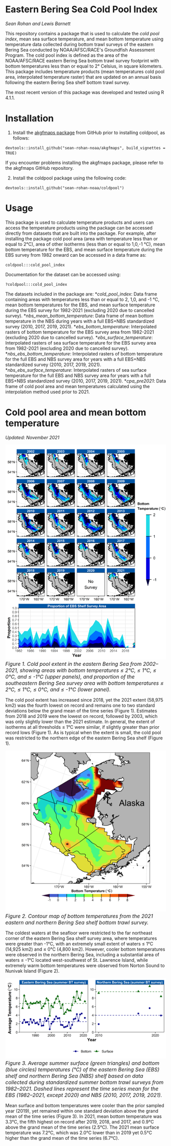 # Eastern Bering Sea Cold Pool Index
_Sean Rohan and Lewis Barnett_

This repository contains a package that is used to calculate the *cold pool index*, mean sea surface temperature, and mean bottom temperature using temperature data collected during bottom trawl surveys of the eastern Bering Sea conducted by NOAA/AFSC/RACE's Groundfish Assessment Program. The cold pool index is defined as the area of the NOAA/AFSC/RACE eastern Bering Sea bottom trawl survey footprint with bottom temperatures less than or equal to 2° Celsius, in square kilometers. This package includes temperature products (mean temperatures cold pool area, interpolated temperature raster) that are updated on an annual basis following the eastern Bering Sea shelf bottom trawl survey. 

The most recent version of this package was developed and tested using R 4.1.1.

# Installation

1. Install the [akgfmaps package](https://github.com/sean-rohan-NOAA/akgfmaps) from GitHub prior to installing coldpool, as follows:
```{r}
devtools::install_github("sean-rohan-noaa/akgfmaps", build_vignettes = TRUE)
```

If you encounter problems installing the akgfmaps package, please refer to the akgfmaps GitHub repository.

2. Install the coldpool package using the following code:
```{r}
devtools::install_github("sean-rohan-noaa/coldpool")
```

# Usage

This package is used to calculate temperature products and users can access the temperature products using the package can be accessed directly from datasets that are built into the package. For example, after installing the package cold pool area (area with temperature less than or equal to 2°C), area of other isotherms (less than or equal to 1,0,-1 °C), mean bottom temperature for the EBS, and mean surface temperature during the EBS survey from 1982 onward can be accessed in a data frame as:
```{r}
coldpool:::cold_pool_index
```

Documentation for the dataset can be accessed using:
```{r}
?coldpool:::cold_pool_index
```

The datasets included in the package are:
**cold_pool_index*: Data frame containing areas with temperatures less than or equal to 2, 1,0, and -1 °C, mean bottom temperatures for the EBS, and mean surface temperature during the EBS survey for 1982-2021 (excluding 2020 due to cancelled survey).
**nbs_mean_bottom_temperature*: Data frame of mean bottom temperature in the NBS during years with a full EBS+NBS standardized survey (2010, 2017, 2019, 2021).
**ebs_bottom_temperature*: Interpolated rasters of bottom temperature for the EBS survey area from 1982-2021 (excluding 2020 due to cancelled survey).
**ebs_surface_temperature*: Interpolated rasters of sea surface temperature for the EBS survey area from 1982-2021 (excluding 2020 due to cancelled survey).
**nbs_ebs_bottom_temperature*: Interpolated rasters of bottom temperature for the full EBS and NBS survey area for years with a full EBS+NBS standardized survey (2010, 2017, 2019, 2021).
**nbs_ebs_surface_temperature*: Interpolated rasters of sea surface temperature for the full EBS and NBS survey area for years with a full EBS+NBS standardized survey (2010, 2017, 2019, 2021).
**cpa_pre2021*: Data frame of cold pool area and mean temperatures calculated using the interpolation method used prior to 2021.


# Cold pool area and mean bottom temperature
*Updated: November 2021*

![Cold pool area from 1982-2021, based on interpolated survey bottom temperatures](./plots/coldpool_with_area.png)
 <font size="3"> _Figure 1. Cold pool extent in the eastern Bering Sea from 2002–2021, showing areas with bottom temperatures ≤ 2°C, ≤ 1°C, ≤ 0°C, and ≤ -1°C (upper panels), and proportion of the southeastern Bering Sea survey area with bottom temperatures ≤ 2°C, ≤ 1°C, ≤ 0°C, and ≤ -1°C (lower panel)._</font>

The cold pool extent has increased since 2018, yet the 2021 extent (58,975 km2) was the fourth lowest on record and remains one to two standard deviations below the grand mean of the time series (Figure 1). Estimates from 2018 and 2019 were the lowest on record, followed by 2003, which was only slightly lower than the 2021 estimate. In general, the extent of isotherms at all thresholds ≤ 1°C were similar, if slightly greater than prior record lows (Figure 1). As is typical when the extent is small, the cold pool was restricted to the northern edge of the eastern Bering Sea shelf (Figure 1). 

![Mean bottom temperature in the eastern Bering Sea during 2021, based on interpolated survey bottom temperatures](./plots/nbs_ebs_temperature_map.png)
 <font size="3"> _Figure 2. Contour map of bottom temperatures from the 2021 eastern and northern Bering Sea shelf bottom trawl survey._</font>

The coldest waters at the seafloor were restricted to the far northeast corner of the eastern Bering Sea shelf survey area, where temperatures were greater than -1°C, with an extremely small extent of waters ≤ 1°C (14,925 km2) and ≤ 0°C (4,800 km2). However, cooler bottom temperatures were observed in the northern Bering Sea, including a substantial area of waters ≤ -1°C located west-southwest of St. Lawrence Island, while extremely warm bottom temperatures were observed from Norton Sound to Nunivak Island (Figure 2).

![Mean bottom and sea surface temperatures in the eastern Bering Sea from 1982-2021, based on interpolated survey temperatures](./plots/average_temperature.png)
 <font size="3"> _Figure 3. Average summer surface (green triangles) and bottom (blue circles) temperatures (°C) of the eastern Bering Sea (EBS) shelf and northern Bering Sea (NBS) shelf based on data collected during standardized summer bottom trawl surveys from 1982–2021. Dashed lines represent the time series mean for the EBS (1982–2021, except 2020) and NBS (2010, 2017, 2019, 2021)._</font>

Mean surface and bottom temperatures were cooler than the prior sampled year (2019), yet remained within one standard deviation above the grand mean of the time series (Figure 3). In 2021, mean bottom temperature was 3.3°C, the fifth highest on record after 2019, 2018, and 2017, and 0.9°C above the grand mean of the time series (2.5°C). The 2021 mean surface temperature was 7.2°C, which was 2.0°C lower than in 2019 yet 0.5°C higher than the grand mean of the time series (6.7°C).

